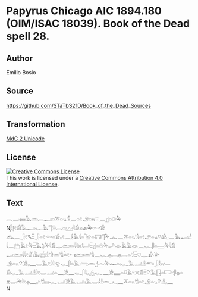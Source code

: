 # Papyrus Chicago AIC 1894.180 (OIM/ISAC 18039). Book of the Dead spell 28.

## Author 

Emilio Bosio

## Source 

https://github.com/STaTbS21D/Book_of_the_Dead_Sources

## Transformation 

[MdC 2 Unicode](https://statbs21d.github.io/mdc2unicode.html)

## License 

<a rel="license" href="http://creativecommons.org/licenses/by/4.0/"><img alt="Creative Commons License" style="border-width:0" src="https://i.creativecommons.org/l/by/4.0/88x31.png" /></a><br />This work is licensed under a <a rel="license" href="http://creativecommons.org/licenses/by/4.0/">Creative Commons Attribution 4.0 International License</a>.

## Text 

<hiero><rubrum>𓂋𓈖𓏺𓍃𓅓𓏛𓂋𓂝𓏏𓎁𓏏𓏭𓀜𓈖𓏏𓏲𓄂𓏏𓏭𓄣𓏺𓈖𓊨𓏏𓇳𓅆</rubrum><br>
N𓆄𓊤𓏲𓀁𓅓𓂝𓆑𓅓𓊹𓌨𓂋𓏏𓈉𓇋𓀁𓃭𓏤𓅆𓏌𓎡𓀀<br>
𓃹𓈖𓃀𓏲𓆰𓏫𓃀𓏏𓏲𓆜𓏏𓀀𓊪𓏲𓈖𓌰𓅓𓇋𓏏𓌩𓏏𓉐𓊹𓅆𓂜𓈖𓎁𓏏𓏭𓀜𓏏𓏲𓄂𓏏𓏭𓄣𓏺𓀀𓊪𓈖𓅓𓂝𓁐<br>
𓇋𓈖𓂚𓄿𓏲𓅆𓏫𓅓𓉺𓏺𓅆𓇋𓀁𓊃𓂧𓏏𓇋𓇋𓏴𓂡𓏫𓊨𓏏𓇳𓅆𓌴𓁹𓄿𓄿𓁻𓈖𓆑𓋴𓏏𓈙𓅆𓇋𓀁<br>
𓂝𓂧𓇋𓇋𓏲𓀣𓏤𓅓𓐠𓏺𓎛𓀝𓏛𓀜𓇓𓏲𓄞𓂧𓏛𓀜𓈖𓆑𓐍𓂋𓐍𓂋𓏏𓀜𓏫𓈟𓊃𓀉𓅪<br>
𓄂𓏏𓏭𓄣𓏺𓀀𓊪𓈖𓂋𓅓𓏲𓇋𓇋𓁿𓆑𓋴𓏏𓅓𓂺𓏛𓊨𓁹𓅆𓆱𓏏𓏤𓆑𓅓𓂝𓁐𓂧𓃀𓎛𓏭𓄑<br>
𓀁𓆑𓅓𓂝𓁐𓇋𓏲𓂋𓂝𓏏𓈖𓀀𓈖𓆑𓋴𓇋𓊪𓂻𓆑𓈖𓀀𓈙𓏏𓍔𓄿𓏲𓏴𓀁𓏫𓄣𓏺𓅓𓉗𓏏𓉐𓏲𓋴𓐍𓏏<br>
𓁷𓂋𓏺𓅆𓇋𓏲𓐍𓈖𓊪𓏲𓀜𓏥𓆑𓂝𓏺𓀀𓅓𓂝𓏤𓏤𓅓𓂋𓏺𓎛𓎛𓏛𓂜𓈖𓎁𓏏𓏭𓀜𓏏𓏲𓄂𓏏𓏭𓄣𓏺𓁐𓊪𓈖<br>
N<br></hiero>